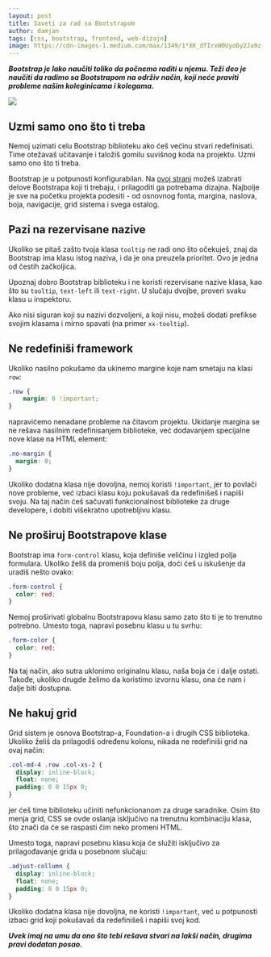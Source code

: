 ```yaml
---
layout: post
title: Saveti za rad sa Bootstrapom
author: damjan
tags: [css, bootstrap, frontend, web-dizajn]
image: https://cdn-images-1.medium.com/max/1349/1*XK_dfIrxW0UyoDy2Ja9z-A.png
---
```


***Bootstrap je lako naučiti toliko da počnemo raditi u njemu. Teži deo je naučiti da radimo sa Bootstrapom na održiv način, koji neće praviti probleme našim koleginicama i kolegama.***

![]({{page.image}})

## Uzmi samo ono što ti treba

Nemoj uzimati celu Bootstrap biblioteku ako ćeš većinu stvari redefinisati. Time otežavaš učitavanje i taložiš gomilu suvišnog koda na projektu. Uzmi samo ono što ti treba.

Bootstrap je u potpunosti konfigurabilan. Na [ovoj strani](//getbootstrap.com/customize/) možeš izabrati delove Bootstrapa koji ti trebaju, i prilagoditi ga potrebama dizajna. Najbolje je sve na početku projekta podesiti - od osnovnog fonta, margina, naslova, boja, navigacije, grid sistema i svega ostalog.

## Pazi na rezervisane nazive

Ukoliko se pitaš zašto tvoja klasa `tooltip` ne radi ono što očekuješ, znaj da Bootstrap ima klasu istog naziva, i da je ona preuzela prioritet. Ovo je jedna od čestih začkoljica.

Upoznaj dobro Bootstrap biblioteku i ne koristi rezervisane nazive klasa, kao što su `tooltip`, `text-left` ili `text-right`. U slučaju dvojbe, proveri svaku klasu u inspektoru.

Ako nisi siguran koji su nazivi dozvoljeni, a koji nisu, možeš dodati prefikse svojim klasama i mirno spavati (na primer `xx-tooltip`).

## Ne redefiniši framework

Ukoliko nasilno pokušamo da ukinemo margine koje nam smetaju na klasi `row`:

```css
.row {
    margin: 0 !important;
}
```

napravićemo nenadane probleme na čitavom projektu. Ukidanje margina se ne rešava nasilnim redefinisanjem biblioteke, već dodavanjem specijalne nove klase na HTML element:

```css
.no-margin {
  margin: 0;
}
```

Ukoliko dodatna klasa nije dovoljna, nemoj koristi `!important`, jer to povlači nove probleme, već izbaci klasu koju pokušavaš da redefinišeš i napiši svoju. Na taj način ćeš sačuvati funkcionalnost biblioteke za druge developere, i dobiti višekratno upotrebljivu klasu.

## Ne proširuj Bootstrapove klase

Bootstrap ima `form-control` klasu, koja definiše veličinu i izgled polja formulara. Ukoliko želiš da promeniš boju polja, doći ćeš u iskušenje da uradiš nešto ovako:

```css
.form-control {
  color: red;
}
```

Nemoj proširivati globalnu Bootstrapovu klasu samo zato što ti je to trenutno potrebno. Umesto toga, napravi posebnu klasu u tu svrhu:

```css
.form-color {
  color: red;
}
```

Na taj način, ako sutra uklonimo originalnu klasu, naša boja će i dalje ostati. Takođe, ukoliko drugde želimo da koristimo izvornu klasu, ona će nam i dalje biti dostupna.

## Ne hakuj grid

Grid sistem je osnova Bootstrap-a, Foundation-a i drugih CSS biblioteka. Ukoliko želiš da prilagodiš određenu kolonu, nikada ne redefiniši grid na ovaj način:

```css
.col-md-4 .row .col-xs-2 {
  display: inline-block;
  float: none;
  padding: 0 0 15px 0;
}
```

jer ćeš time biblioteku učiniti nefunkcionanom za druge saradnike. Osim što menja grid, CSS se ovde oslanja isključivo na trenutnu kombinaciju klasa, što znači da će se raspasti čim neko promeni HTML.

Umesto toga, napravi posebnu klasu koja će služiti isključivo za prilagođavanje grida u posebnom slučaju:
```css
.adjust-collumn {
  display: inline-block;
  float: none;
  padding: 0 0 15px 0;
}
```

Ukoliko dodatna klasa nije dovoljna, ne koristi `!important`, već u potpunosti izbaci grid koji pokušavaš da redefinišeš i napiši svoj kod.

***Uvek imaj na umu da ono što tebi rešava stvari na lakši način, drugima pravi dodatan posao.***
